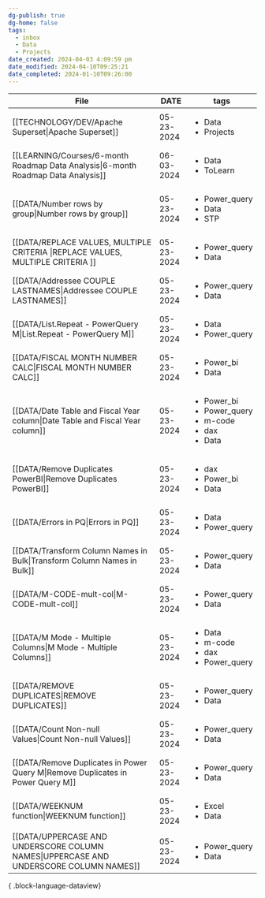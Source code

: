 ```yaml
---
dg-publish: true
dg-home: false
tags:
  - inbox
  - Data
  - Projects
date_created: 2024-04-03 4:09:59 pm
date_modified: 2024-04-10T09:25:21
date_completed: 2024-01-10T09:26:00
---
```

| File                                                                                     | DATE       | tags                                                                                   |
| ---------------------------------------------------------------------------------------- | ---------- | -------------------------------------------------------------------------------------- |
| [[TECHNOLOGY/DEV/Apache Superset\|Apache Superset]]                                   | 05-23-2024 | <ul><li>Data</li><li>Projects</li></ul>                                                |
| [[LEARNING/Courses/6-month Roadmap Data Analysis\|6-month Roadmap Data Analysis]]     | 06-03-2024 | <ul><li>Data</li><li>ToLearn</li></ul>                                                 |
| [[DATA/Number rows by group\|Number rows by group]]                                   | 05-23-2024 | <ul><li>Power_query</li><li>Data</li><li>STP</li></ul>                                 |
| [[DATA/REPLACE VALUES, MULTIPLE CRITERIA \|REPLACE VALUES, MULTIPLE CRITERIA ]]       | 05-23-2024 | <ul><li>Power_query</li><li>Data</li></ul>                                             |
| [[DATA/Addressee COUPLE LASTNAMES\|Addressee COUPLE LASTNAMES]]                       | 05-23-2024 | <ul><li>Power_query</li><li>Data</li></ul>                                             |
| [[DATA/List.Repeat - PowerQuery M\|List.Repeat - PowerQuery M]]                       | 05-23-2024 | <ul><li>Data</li><li>Power_query</li></ul>                                             |
| [[DATA/FISCAL MONTH NUMBER CALC\|FISCAL MONTH NUMBER CALC]]                           | 05-23-2024 | <ul><li>Power_bi</li><li>Data</li></ul>                                                |
| [[DATA/Date Table and Fiscal Year column\|Date Table and Fiscal Year column]]         | 05-23-2024 | <ul><li>Power_bi</li><li>Power_query</li><li>m-code</li><li>dax</li><li>Data</li></ul> |
| [[DATA/Remove Duplicates PowerBI\|Remove Duplicates PowerBI]]                         | 05-23-2024 | <ul><li>dax</li><li>Power_bi</li><li>Data</li></ul>                                    |
| [[DATA/Errors in PQ\|Errors in PQ]]                                                   | 05-23-2024 | <ul><li>Data</li><li>Power_query</li></ul>                                             |
| [[DATA/Transform Column Names in Bulk\|Transform Column Names in Bulk]]               | 05-23-2024 | <ul><li>Power_query</li><li>Data</li></ul>                                             |
| [[DATA/M-CODE-mult-col\|M-CODE-mult-col]]                                             | 05-23-2024 | <ul><li>Power_query</li><li>Data</li></ul>                                             |
| [[DATA/M Mode - Multiple Columns\|M Mode - Multiple Columns]]                         | 05-23-2024 | <ul><li>Data</li><li>m-code</li><li>dax</li><li>Power_query</li></ul>                  |
| [[DATA/REMOVE DUPLICATES\|REMOVE DUPLICATES]]                                         | 05-23-2024 | <ul><li>Power_query</li><li>Data</li></ul>                                             |
| [[DATA/Count Non-null Values\|Count Non-null Values]]                                 | 05-23-2024 | <ul><li>Power_query</li><li>Data</li></ul>                                             |
| [[DATA/Remove Duplicates in Power Query M\|Remove Duplicates in Power Query M]]       | 05-23-2024 | <ul><li>Power_query</li><li>Data</li></ul>                                             |
| [[DATA/WEEKNUM function\|WEEKNUM function]]                                           | 05-23-2024 | <ul><li>Excel</li><li>Data</li></ul>                                                   |
| [[DATA/UPPERCASE AND UNDERSCORE COLUMN NAMES\|UPPERCASE AND UNDERSCORE COLUMN NAMES]] | 05-23-2024 | <ul><li>Power_query</li><li>Data</li></ul>                                             |

{ .block-language-dataview}
